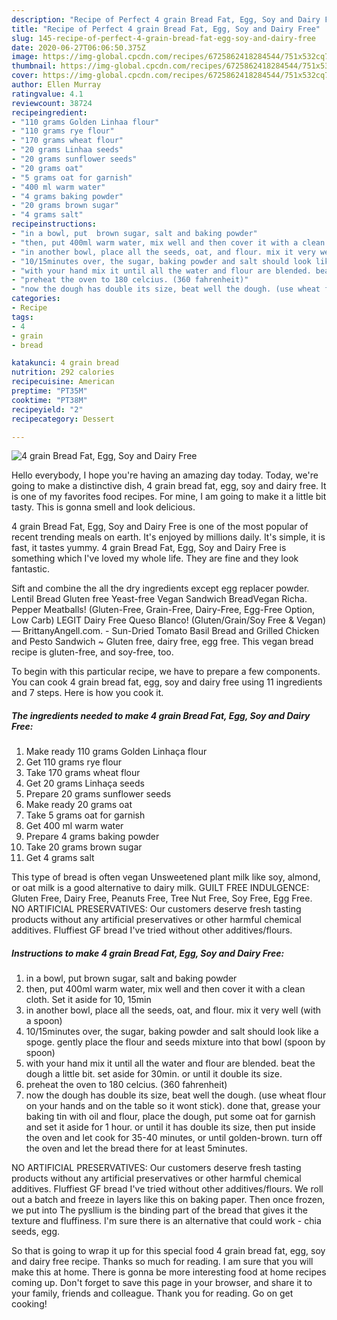 ```yaml
---
description: "Recipe of Perfect 4 grain Bread Fat, Egg, Soy and Dairy Free"
title: "Recipe of Perfect 4 grain Bread Fat, Egg, Soy and Dairy Free"
slug: 145-recipe-of-perfect-4-grain-bread-fat-egg-soy-and-dairy-free
date: 2020-06-27T06:06:50.375Z
image: https://img-global.cpcdn.com/recipes/6725862418284544/751x532cq70/4-grain-bread-fat-egg-soy-and-dairy-free-recipe-main-photo.jpg
thumbnail: https://img-global.cpcdn.com/recipes/6725862418284544/751x532cq70/4-grain-bread-fat-egg-soy-and-dairy-free-recipe-main-photo.jpg
cover: https://img-global.cpcdn.com/recipes/6725862418284544/751x532cq70/4-grain-bread-fat-egg-soy-and-dairy-free-recipe-main-photo.jpg
author: Ellen Murray
ratingvalue: 4.1
reviewcount: 38724
recipeingredient:
- "110 grams Golden Linhaa flour"
- "110 grams rye flour"
- "170 grams wheat flour"
- "20 grams Linhaa seeds"
- "20 grams sunflower seeds"
- "20 grams oat"
- "5 grams oat for garnish"
- "400 ml warm water"
- "4 grams baking powder"
- "20 grams brown sugar"
- "4 grams salt"
recipeinstructions:
- "in a bowl, put  brown sugar, salt and baking powder"
- "then, put 400ml warm water, mix well and then cover it with a clean cloth. Set it aside for 10, 15min"
- "in another bowl, place all the seeds, oat, and flour. mix it very well (with a spoon)"
- "10/15minutes over, the sugar, baking powder and salt should look like a spoge. gently place the flour and seeds mixture into that bowl (spoon by spoon)"
- "with your hand mix it until all the water and flour are blended. beat the dough a little bit. set aside for 30min. or until it double its size."
- "preheat the oven to 180 celcius. (360 fahrenheit)"
- "now the dough has double its size, beat well the dough. (use wheat flour on your hands and on the table so it wont stick). done that, grease your baking tin with oil and flour, place the dough, put some oat for garnish and set it aside for 1 hour. or until it has double its size, then put inside the oven and let cook for 35-40 minutes, or until golden-brown. turn off the oven and let the bread there for at least 5minutes."
categories:
- Recipe
tags:
- 4
- grain
- bread

katakunci: 4 grain bread 
nutrition: 292 calories
recipecuisine: American
preptime: "PT35M"
cooktime: "PT38M"
recipeyield: "2"
recipecategory: Dessert

---
```



![4 grain Bread Fat, Egg, Soy and Dairy Free](https://img-global.cpcdn.com/recipes/6725862418284544/751x532cq70/4-grain-bread-fat-egg-soy-and-dairy-free-recipe-main-photo.jpg)

Hello everybody, I hope you're having an amazing day today. Today, we're going to make a distinctive dish, 4 grain bread fat, egg, soy and dairy free. It is one of my favorites food recipes. For mine, I am going to make it a little bit tasty. This is gonna smell and look delicious.

4 grain Bread Fat, Egg, Soy and Dairy Free is one of the most popular of recent trending meals on earth. It's enjoyed by millions daily. It's simple, it is fast, it tastes yummy. 4 grain Bread Fat, Egg, Soy and Dairy Free is something which I've loved my whole life. They are fine and they look fantastic.

Sift and combine the all the dry ingredients except egg replacer powder. Lentil Bread Gluten free Yeast-free Vegan Sandwich BreadVegan Richa. Pepper Meatballs! (Gluten-Free, Grain-Free, Dairy-Free, Egg-Free Option, Low Carb) LEGIT Dairy Free Queso Blanco! (Gluten/Grain/Soy Free &amp; Vegan) — BrittanyAngell.com. - Sun-Dried Tomato Basil Bread and Grilled Chicken and Pesto Sandwich ~ Gluten free, dairy free, egg free. This vegan bread recipe is gluten-free, and soy-free, too.


To begin with this particular recipe, we have to prepare a few components. You can cook 4 grain bread fat, egg, soy and dairy free using 11 ingredients and 7 steps. Here is how you cook it.

<!--inarticleads1-->

##### The ingredients needed to make 4 grain Bread Fat, Egg, Soy and Dairy Free:

1. Make ready 110 grams Golden Linhaça flour
1. Get 110 grams rye flour
1. Take 170 grams wheat flour
1. Get 20 grams Linhaça seeds
1. Prepare 20 grams sunflower seeds
1. Make ready 20 grams oat
1. Take 5 grams oat for garnish
1. Get 400 ml warm water
1. Prepare 4 grams baking powder
1. Take 20 grams brown sugar
1. Get 4 grams salt


This type of bread is often vegan Unsweetened plant milk like soy, almond, or oat milk is a good alternative to dairy milk. GUILT FREE INDULGENCE: Gluten Free, Dairy Free, Peanuts Free, Tree Nut Free, Soy Free, Egg Free. NO ARTIFICIAL PRESERVATIVES: Our customers deserve fresh tasting products without any artificial preservatives or other harmful chemical additives. Fluffiest GF bread I&#39;ve tried without other additives/flours. 

<!--inarticleads2-->

##### Instructions to make 4 grain Bread Fat, Egg, Soy and Dairy Free:

1. in a bowl, put  brown sugar, salt and baking powder
1. then, put 400ml warm water, mix well and then cover it with a clean cloth. Set it aside for 10, 15min
1. in another bowl, place all the seeds, oat, and flour. mix it very well (with a spoon)
1. 10/15minutes over, the sugar, baking powder and salt should look like a spoge. gently place the flour and seeds mixture into that bowl (spoon by spoon)
1. with your hand mix it until all the water and flour are blended. beat the dough a little bit. set aside for 30min. or until it double its size.
1. preheat the oven to 180 celcius. (360 fahrenheit)
1. now the dough has double its size, beat well the dough. (use wheat flour on your hands and on the table so it wont stick). done that, grease your baking tin with oil and flour, place the dough, put some oat for garnish and set it aside for 1 hour. or until it has double its size, then put inside the oven and let cook for 35-40 minutes, or until golden-brown. turn off the oven and let the bread there for at least 5minutes.


NO ARTIFICIAL PRESERVATIVES: Our customers deserve fresh tasting products without any artificial preservatives or other harmful chemical additives. Fluffiest GF bread I&#39;ve tried without other additives/flours. We roll out a batch and freeze in layers like this on baking paper. Then once frozen, we put into The pysllium is the binding part of the bread that gives it the texture and fluffiness. I&#39;m sure there is an alternative that could work - chia seeds, egg. 

So that is going to wrap it up for this special food 4 grain bread fat, egg, soy and dairy free recipe. Thanks so much for reading. I am sure that you will make this at home. There is gonna be more interesting food at home recipes coming up. Don't forget to save this page in your browser, and share it to your family, friends and colleague. Thank you for reading. Go on get cooking!
